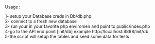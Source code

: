 <p>Usage : </p>
1- setup your Database creds in Db/db.php <br>
2- connect to a fresh new database <br>
3- run your in your favorite php enviromen and point to public/index.php <br>
4-go to the API end point [init/db] example http://localhost:8888/init/db<br>
5-the script will setup the tables and seed some data for tests<br>
